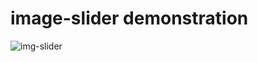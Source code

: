 # image-slider demonstration
![img-slider](https://user-images.githubusercontent.com/66926870/113924426-aabbe680-979e-11eb-843e-4c92ac166a02.gif)
